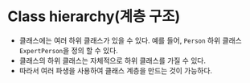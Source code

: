 # Class hierarchy(계층 구조)

- 클래스에는 여러 하위 클래스가 있을 수 있다. 예를 들어, `Person` 하위 클래스 `ExpertPerson`을 정의 할 수 있다.
- 클래스의 하위 클래스는 자체적으로 하위 클래스를 가질 수 있다.
- 따라서 여러 파생을 사용하여 클래스 계층을 만드는 것이 가능하다.